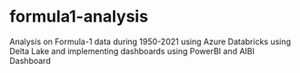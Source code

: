 # formula1-analysis
Analysis on Formula-1 data during 1950-2021 using Azure Databricks using Delta Lake and implementing dashboards using PowerBI and AIBI Dashboard
